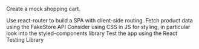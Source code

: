 Create a mock shopping cart.

Use react-router to build a SPA with client-side routing.
Fetch product data using the FakeStore API
Consider using CSS in JS for styling, in particular look into the styled-components library
Test the app using the React Testing Library